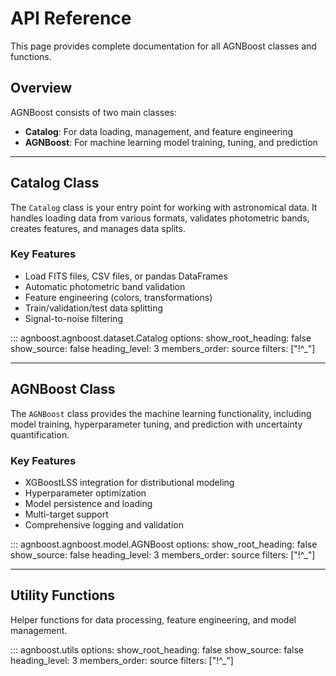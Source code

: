 # API Reference

This page provides complete documentation for all AGNBoost classes and functions.

## Overview

AGNBoost consists of two main classes:

- **Catalog**: For data loading, management, and feature engineering
- **AGNBoost**: For machine learning model training, tuning, and prediction

---

## Catalog Class

The `Catalog` class is your entry point for working with astronomical data. It handles loading data from various formats, validates photometric bands, creates features, and manages data splits.

### Key Features
- Load FITS files, CSV files, or pandas DataFrames
- Automatic photometric band validation
- Feature engineering (colors, transformations)
- Train/validation/test data splitting
- Signal-to-noise filtering

::: agnboost.agnboost.dataset.Catalog
    options:
      show_root_heading: false
      show_source: false
      heading_level: 3
      members_order: source
      filters: ["!^_"]

---

## AGNBoost Class

The `AGNBoost` class provides the machine learning functionality, including model training, hyperparameter tuning, and prediction with uncertainty quantification.

### Key Features
- XGBoostLSS integration for distributional modeling
- Hyperparameter optimization
- Model persistence and loading
- Multi-target support
- Comprehensive logging and validation

::: agnboost.agnboost.model.AGNBoost
    options:
      show_root_heading: false
      show_source: false
      heading_level: 3
      members_order: source
      filters: ["!^_"]

---

## Utility Functions

Helper functions for data processing, feature engineering, and model management.

::: agnboost.utils
    options:
      show_root_heading: false
      show_source: false
      heading_level: 3
      members_order: source
      filters: ["!^_"]